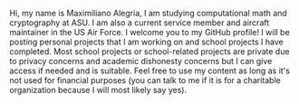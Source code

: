 Hi, my name is Maximiliano Alegria, I am studying computational math and cryptography at ASU. I am also a current service member and aircraft maintainer in the US Air Force. I welcome you to my GitHub profile!
I will be posting personal projects that I am working on and school projects I have completed.
Most school projects or school-related projects are private due to privacy concerns and academic dishonesty concerns but I can give access if needed and is suitable. 
Feel free to use my content as long as it's not used for financial purposes (you can talk to me if it is for a charitable organization because I will most likely say yes).
